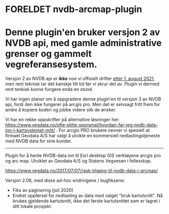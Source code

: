 # FORELDET nvdb-arcmap-plugin

# Denne plugin'en bruker versjon 2 av NVDB api, med gamle administrative grenser og gammelt vegreferansesystem. 

Versjon 2 av NVDB api er **ikke** noe vi offisielt drifter [etter 1. august 2021](vegdata.no/info-utfasing-nvdb-klassisk/), men rent teknisk tar det kanskje litt tid før vi skrur det av. Plugin vi dermed rent tenkisk kunne fungere enda en stund. 

Vi har ingen planer om å oppgradere denne plugin'en til versjon 3 av NVDB api, fordi den ikke fungerer på arcgis pro. Men det er selvsagt fritt frem for andre å kopiere koden og jobbe videre slik de ønsker.

Vi har en rekke oppskrifter på alternative løsninger her: https://www.vegdata.no/ofte-stilte-sporsmal/hvordan-far-jeg-nvdb-data-inn-i-kartsystemet-mitt/ . For arcgis PRO brukere nevner vi spesielt at firmaet Geodata A/S har valgt å utvikle en kommersiell nedlastingstjeneste med NVDB data for sine kunder. 

--- 

Plugin for å hente NVDB-data inn til Esri desktop GIS verktøyene arcgis pro og arc map. Utviklet av Geodata A/S og Statens Vegvesen i fellesskap. 

https://www.vegdata.no/2017/07/07/rask-tilgang-til-nvdb-data-i-arcmap/ 

Versjon 2.06, med disse ad-hoc endringene / bugfiksene: 
 - Fiks av paginering (juli 2020)
 - Endret oppførsel for nedlasting av data med valget "bruk kartutsnitt". Nå brukes gjeldende kartutsnitt, ikke det første kartutsnittet som er lagret i ditt lokale prosjekt. 
 
 
